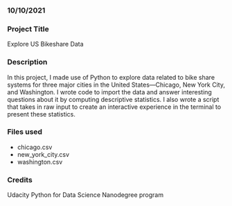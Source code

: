 
### 10/10/2021

### Project Title
Explore US Bikeshare Data

### Description
In this project, I made use of Python to explore data related to bike share systems for three major cities in the United States—Chicago, New York City, and Washington. I wrote code to import the data and answer interesting questions about it by computing descriptive statistics. I also wrote a script that takes in raw input to create an interactive experience in the terminal to present these statistics.

### Files used
- chicago.csv
- new_york_city.csv
- washington.csv

### Credits
Udacity Python for Data Science Nanodegree program

